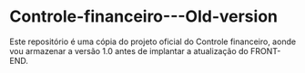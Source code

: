 # Controle-financeiro---Old-version
Este repositório é uma cópia do projeto oficial do Controle financeiro, aonde vou armazenar a versão 1.0 antes de implantar a atualização do FRONT-END.
